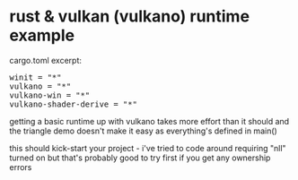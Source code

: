 # rust & vulkan (vulkano) runtime example

cargo.toml excerpt:<br/>
<pre>
winit = "*"
vulkano = "*"
vulkano-win = "*"
vulkano-shader-derive = "*"
</pre>


getting a basic runtime up with vulkano takes more effort than it should and the triangle demo doesn't make it easy as everything's defined in main()

this should kick-start your project - i've tried to code around requiring "nll" turned on but that's probably good to try first if you get any ownership errors

